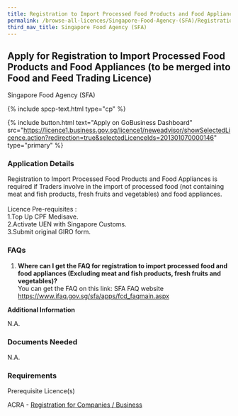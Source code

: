 ```yaml
---
title: Registration to Import Processed Food Products and Food Appliances
permalink: /browse-all-licences/Singapore-Food-Agency-(SFA)/Registration-to-Import-Processed-Food-Products-and-Food-Appliances
third_nav_title: Singapore Food Agency (SFA)
---
```


## Apply for Registration to Import Processed Food Products and Food Appliances (to be merged into Food and Feed Trading Licence)

Singapore Food Agency (SFA)

{% include spcp-text.html type="cp" %}

{% include button.html text="Apply on GoBusiness Dashboard" src="https://licence1.business.gov.sg/licence1/neweadvisor/showSelectedLicence.action?redirection=true&selectedLicenceIds=201301070000146" type="primary" %}

<H3>Application Details</H3>

<p>Registration to Import Processed Food Products and Food Appliances is required if Traders involve in the import of processed food (not containing meat and fish products, fresh fruits and vegetables) and food appliances.<br /><br />Licence Pre-requisites :<br />1.Top Up CPF Medisave.<br />2.Activate UEN with Singapore Customs.<br />3.Submit original GIRO form.</p>
 <h3>FAQs</h3>
 <ol>
 <li><strong>Where can I get the FAQ for registration to import processed food and food appliances (Excluding meat and fish products, fresh fruits and vegetables)?</strong> <br />You can get the FAQ on this link: SFA FAQ website <a href="https://www.ifaq.gov.sg/sfa/apps/fcd_faqmain.aspx" target="_blank" rel="noopener">https://www.ifaq.gov.sg/sfa/apps/fcd_faqmain.aspx</a></li>
 </ol>

<strong>Additional Information</strong>

N.A.

<H3>Documents Needed</H3>

N.A.

<H3>Requirements</H3>

<p>Prerequisite Licence(s)</p>
 <p>ACRA - <a href="https://www.acra.gov.sg/Home/" target="_blank" rel="noopener">Registration for Companies / Business</a></p>


